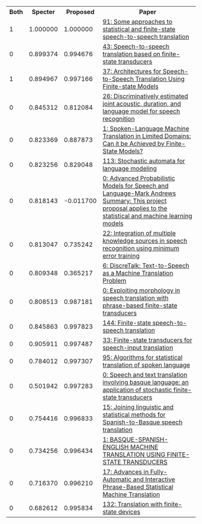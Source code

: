 <html><table><tr>
<th>Both</th>
<th>Specter</th>
<th>Proposed</th>
<th>Paper</th>
</tr>
<tr>
<td>1</td>
<td>1.000000</td>
<td>1.000000</td>
<td><a href="https://www.semanticscholar.org/paper/bb789406c6d009dfa698ea82f91cd875289beb59">91: Some approaches to statistical and finite-state speech-to-speech translation</a></td>
</tr>
<tr>
<td>0</td>
<td>0.899374</td>
<td>0.994676</td>
<td><a href="https://www.semanticscholar.org/paper/45309ab66457ed450ef8d487cefca27e51bf8eec">43: Speech-to-speech translation based on finite-state transducers</a></td>
</tr>
<tr>
<td>1</td>
<td>0.894967</td>
<td>0.997166</td>
<td><a href="https://www.semanticscholar.org/paper/549d7f40025e568403a4fa7635b6bff260efee65">37: Architectures for Speech-to-Speech Translation Using Finite-state Models</a></td>
</tr>
<tr>
<td>0</td>
<td>0.845312</td>
<td>0.812084</td>
<td><a href="https://www.semanticscholar.org/paper/a2cd4d03695b9d5f4440f38e89e7a39b43ffa7f0">26: Discriminatively estimated joint acoustic, duration, and language model for speech recognition</a></td>
</tr>
<tr>
<td>0</td>
<td>0.823369</td>
<td>0.887873</td>
<td><a href="https://www.semanticscholar.org/paper/bcd2053fa51121817df9534b5fb1a63c8627fab8">1: Spoken-Language Machine Translation in Limited Domains: Can it be Achieved by Finite-State Models?</a></td>
</tr>
<tr>
<td>0</td>
<td>0.823256</td>
<td>0.829048</td>
<td><a href="https://www.semanticscholar.org/paper/7352746fef61908d19bade2da0e38526fed3ac98">113: Stochastic automata for language modeling</a></td>
</tr>
<tr>
<td>0</td>
<td>0.818143</td>
<td>-0.011700</td>
<td><a href="https://www.semanticscholar.org/paper/f1bf6001d4f8e682b766a808ddcd0bb8749878ba">0: Advanced Probabilistic Models for Speech and Language-Mark Andrews Summary: This project proposal applies to the statistical and machine learning models</a></td>
</tr>
<tr>
<td>0</td>
<td>0.813047</td>
<td>0.735242</td>
<td><a href="https://www.semanticscholar.org/paper/dd8cd8a7edd61b2ec9d05f9cb59ad9bda27c702e">22: Integration of multiple knowledge sources in speech recognition using minimum error training</a></td>
</tr>
<tr>
<td>0</td>
<td>0.809348</td>
<td>0.365217</td>
<td><a href="https://www.semanticscholar.org/paper/8ae392fc9acbada67a4288a6affc2a77f83befcd">6: DiscreTalk: Text-to-Speech as a Machine Translation Problem</a></td>
</tr>
<tr>
<td>0</td>
<td>0.808513</td>
<td>0.987181</td>
<td><a href="https://www.semanticscholar.org/paper/c56bab85599c966e959b6c039db521c935cdd8b4">0: Exploiting morphology in speech translation with phrase-based finite-state transducers</a></td>
</tr>
<tr>
<td>0</td>
<td>0.845863</td>
<td>0.997823</td>
<td><a href="https://www.semanticscholar.org/paper/b66072f7dd9950d6ed2d53d41cb4656a5d7806c1">144: Finite-state speech-to-speech translation</a></td>
</tr>
<tr>
<td>0</td>
<td>0.905911</td>
<td>0.997487</td>
<td><a href="https://www.semanticscholar.org/paper/bd9c18184a053dfcf0537d6a5e2311f3fb5f0ded">33: Finite-state transducers for speech-input translation</a></td>
</tr>
<tr>
<td>0</td>
<td>0.784012</td>
<td>0.997307</td>
<td><a href="https://www.semanticscholar.org/paper/8a1fdc0d36ef7fc3b8ce18d496776e948a047dc3">95: Algorithms for statistical translation of spoken language</a></td>
</tr>
<tr>
<td>0</td>
<td>0.501942</td>
<td>0.997283</td>
<td><a href="https://www.semanticscholar.org/paper/35ca298582dbefeb9362669a5a406943c7ce846d">0: Speech and text translation involving basque language: an application of stochastic finite-state transducers</a></td>
</tr>
<tr>
<td>0</td>
<td>0.754416</td>
<td>0.996833</td>
<td><a href="https://www.semanticscholar.org/paper/317e61d551d24ff6421b99c3f76a9649e0bc0b25">15: Joining linguistic and statistical methods for Spanish-to-Basque speech translation</a></td>
</tr>
<tr>
<td>0</td>
<td>0.734256</td>
<td>0.996434</td>
<td><a href="https://www.semanticscholar.org/paper/fd6da9dd7404a23c05d1d9f8e676d67466dbac24">1: BASQUE-SPANISH-ENGLISH MACHINE TRANSLATION USING FINITE-STATE TRANSDUCERS</a></td>
</tr>
<tr>
<td>0</td>
<td>0.716370</td>
<td>0.996210</td>
<td><a href="https://www.semanticscholar.org/paper/65fec4f5d029f5ddefb97b6857038ea426607b12">17: Advances in Fully-Automatic and Interactive Phrase-Based Statistical Machine Translation</a></td>
</tr>
<tr>
<td>0</td>
<td>0.682612</td>
<td>0.995834</td>
<td><a href="https://www.semanticscholar.org/paper/7f3e90eae5d24f502603163aed4bdfc32203207c">132: Translation with finite-state devices</a></td>
</tr>
</table></html>
